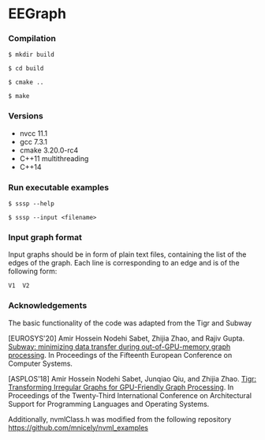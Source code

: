 # EEGraph

### Compilation

`$ mkdir build`

`$ cd build`

`$ cmake ..`

`$ make`

### Versions

* nvcc 11.1
* gcc 7.3.1
* cmake 3.20.0-rc4
* C++11 multithreading
* C++14

### Run executable examples

`$ sssp --help`

`$ sssp --input <filename>`

### Input graph format

Input graphs should be in form of plain text files, containing the list of the edges of the graph. Each line is corresponding to an edge and is of the following form:

```
V1  V2
```

### Acknowledgements

The basic functionality of the code was adapted from the Tigr and Subway

[EUROSYS'20] Amir Hossein Nodehi Sabet, Zhijia Zhao, and Rajiv Gupta. [Subway: minimizing data transfer during out-of-GPU-memory graph processing](https://dl.acm.org/doi/abs/10.1145/3342195.3387537). In Proceedings of the Fifteenth European Conference on Computer Systems.

[ASPLOS'18] Amir Hossein Nodehi Sabet, Junqiao Qiu, and Zhijia Zhao. [Tigr: Transforming Irregular Graphs for GPU-Friendly Graph Processing](https://dl.acm.org/doi/10.1145/3173162.3173180). In Proceedings of the Twenty-Third International Conference on Architectural Support for Programming Languages and Operating Systems.

Additionally, nvmlClass.h was modified from the following repository
https://github.com/mnicely/nvml_examples